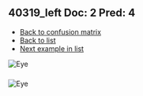 ## 40319_left Doc: 2 Pred: 4
- [Back to confusion matrix](https://github.com/juliandewit/kaggle_retinopathy/blob/master/matrix.md)
- [Back to list](https://github.com/juliandewit/kaggle_retinopathy/blob/master/lists/24/list.md)
- [Next example in list](https://github.com/juliandewit/kaggle_retinopathy/blob/master/lists/24/41/41453_left.md)

![Eye](https://retinopaty.blob.core.windows.net/size1024/40319_left_2.jpeg)

### 

![Eye]()
